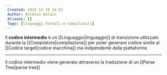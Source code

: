 ```yaml
---
 Created: 2023-12-19 14:52
 Author: Antonio Gelain
 Aliases: []
 Tags: [linguaggi-formali-e-compilatori]
---
```


Il **codice intermedio** è un [[Linguaggio|linguaggio]] di transizione utilizzato durante la [[Compilatore|compilazione]] per poter generare codice simile al [[Codice target|codice macchina]] ma indipendente dalla piattaforma

---

Il codice intermedio viene generato attraverso la traduzione di un [[Parse Tree|parse tree]]